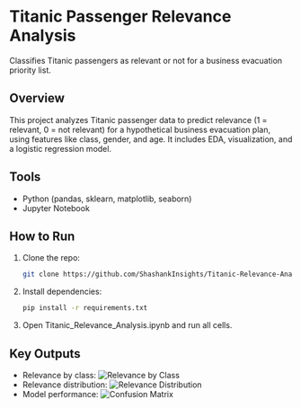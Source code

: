 # Titanic Passenger Relevance Analysis
Classifies Titanic passengers as relevant or not for a business evacuation priority list.

## Overview
This project analyzes Titanic passenger data to predict relevance (1 = relevant, 0 = not relevant) for a hypothetical business evacuation plan, using features like class, gender, and age. It includes EDA, visualization, and a logistic regression model.

## Tools
- Python (pandas, sklearn, matplotlib, seaborn)
- Jupyter Notebook

## How to Run
1. Clone the repo:
   ```bash
   git clone https://github.com/ShashankInsights/Titanic-Relevance-Analysis.git
2. Install dependencies:
   ```bash
   pip install -r requirements.txt
3. Open Titanic_Relevance_Analysis.ipynb and run all cells.

## Key Outputs
- Relevance by class: ![Relevance by Class](relevance_by_class.png)
- Relevance distribution: ![Relevance Distribution](relevance_distribution.png)
- Model performance: ![Confusion Matrix](confusion_matrix.png)
